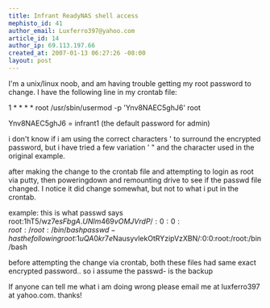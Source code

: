 ```yaml
--- 
title: Infrant ReadyNAS shell access
mephisto_id: 41
author_email: Luxferro397@yahoo.com
article_id: 14
author_ip: 69.113.197.66
created_at: 2007-01-13 06:27:26 -08:00
layout: post
---
```

I'm a unix/linux noob, and am having trouble getting my root password to change.
I have the following line in my crontab file:

1 * * * * root /usr/sbin/usermod -p 'Ynv8NAEC5ghJ6' root

Ynv8NAEC5ghJ6 = infrant1 (the default password for admin)

i don't know if i am using the correct characters ' to surround the encrypted password, but i have tried a few variation ' " and the character used in the original example. 

after making the change to the crontab file and attempting to login as root via putty, then poweringdown and remounting drive to see if the passwd file changed. I notice it did change somewhat, but not to what i put in the crontab.

example:
this is what passwd says root:$1$hT5/wz7e$sFbgA.UNlm469vOMJVrdP/:0:0:root:/root:/bin/bash
passwd- has the following root:$1$uQA0kr7e$NausyvlekOtRYzipVzXBN/:0:0:root:/root:/bin/bash

before attempting the change via crontab, both these files had same exact encrypted password.. so i assume the passwd- is the backup

If anyone can tell me what i am doing wrong please email me at luxferro397 at yahoo.com. thanks!
